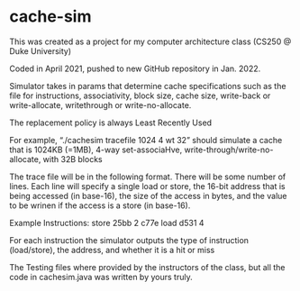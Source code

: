 # cache-sim
This was created as a project for my computer architecture class (CS250 @ Duke University)

Coded in April 2021, pushed to new GitHub repository in Jan. 2022.

Simulator takes in params that determine cache specifications such as the file for instructions, associativity, block size, cache size, write-back or write-allocate,
writethrough or write-no-allocate.

The replacement policy is always Least Recently Used

For example, “./cachesim tracefile 1024 4 wt 32” should simulate a cache that is 1024KB (=1MB), 
4-way set-associaHve, write-through/write-no-allocate, with 32B blocks


The trace file will be in the following format. There will be some number of lines. Each line will specify a single load or store, 
the 16-bit address that is being accessed (in base-16), the size of the access in bytes, and the value to be wrinen if the access is a store (in base-16).

Example Instructions:
store 25bb 2 c77e
load d531 4

For each instruction the simulator outputs the type of instruction (load/store), the address, and whether it is a hit or miss


The Testing files where provided by the instructors of the class, but all the code in cachesim.java was written by yours truly.
